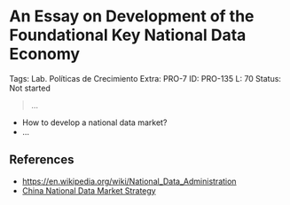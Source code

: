 # An Essay on Development of the Foundational Key National Data Economy

Tags: Lab. Políticas de Crecimiento
Extra: PRO-7
ID: PRO-135
L: 70
Status: Not started

> …
> 

- How to develop  a national data market?
- …

## References

- https://en.wikipedia.org/wiki/National_Data_Administration
- [China National Data Market Strategy](https://mp-weixin-qq-com.translate.goog/s/UbO85J8EvqS9AT85iGBmdg?_x_tr_sl=auto&_x_tr_tl=en&_x_tr_hl=en&_x_tr_pto=wapp)